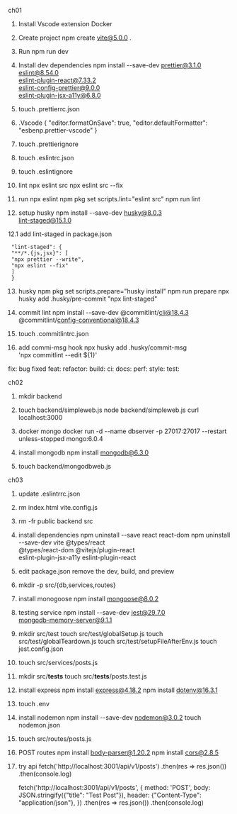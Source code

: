 ch01

1. Install Vscode extension
   Docker

2. Create project
   npm create vite@5.0.0 .

3. Run
   npm run dev

4. Install dev dependencies
   npm install --save-dev prettier@3.1.0 \
    eslint@8.54.0 \
    eslint-plugin-react@7.33.2 \
    eslint-config-prettier@9.0.0 \
    eslint-plugin-jsx-a11y@6.8.0

5. touch .prettierrc.json

6. .Vscode
   {
   "editor.formatOnSave": true,
   "editor.defaultFormatter": "esbenp.prettier-vscode"
   }

7. touch .prettierignore

8. touch .eslintrc.json
9. touch .eslintignore
10. lint
    npx eslint src
    npx eslint src --fix

11. run npx eslint
    npm pkg set scripts.lint="eslint src"
    npm run lint

12. setup husky
    npm install --save-dev husky@8.0.3 \
     lint-staged@15.1.0

12.1 add lint-staged in package.json

```
 "lint-staged": {
 "**/*.{js,jsx}": [
 "npx prettier --write",
 "npx eslint --fix"
 ]
 }
```

13. husky
    npm pkg set scripts.prepare="husky install"
    npm run prepare
    npx husky add .husky/pre-commit "npx lint-staged"

14. commit lint
    npm install --save-dev @commitlint/cli@18.4.3 \
    @commitlint/config-conventional@18.4.3

15. touch .commitlintrc.json
16. add commi-msg hook
    npx husky add .husky/commit-msg \
    'npx commitlint --edit ${1}'

fix: bug fixed
feat:
refactor:
build:
ci:
docs:
perf:
style:
test:

ch02

1. mkdir backend
2. touch backend/simpleweb.js
   node backend/simpleweb.js
   curl localhost:3000

3. docker mongo
   docker run -d --name dbserver -p 27017:27017 --restart unless-stopped mongo:6.0.4

4. install mongodb
   npm install mongodb@6.3.0

5. touch backend/mongodbweb.js

ch03

1. update .eslintrrc.json
2. rm index.html vite.config.js
3. rm -fr public backend src
4. install dependencies
   npm uninstall --save react react-dom
   npm uninstall --save-dev vite @types/react \
    @types/react-dom @vitejs/plugin-react \
    eslint-plugin-jsx-a11y eslint-plugin-react
5. edit package.json remove the dev, build, and preview
6. mkdir -p src/{db,services,routes}
7. install monogoose
   npm install mongoose@8.0.2

8. testing service
   npm install --save-dev jest@29.7.0 \
    mongodb-memory-server@9.1.1

9. mkdir src/test
   touch src/test/globalSetup.js
   touch src/test/globalTeardown.js
   touch src/test/setupFileAfterEnv.js
   touch jest.config.json
10. touch src/services/posts.js
11. mkdir src/**tests**
    touch src/**tests**/posts.test.js

12. install express
    npm install express@4.18.2
    npm install dotenv@16.3.1
13. touch .env
14. install nodemon
    npm install --save-dev nodemon@3.0.2
    touch nodemon.json
15. touch src/routes/posts.js
16. POST routes
    npm install body-parser@1.20.2
    npm install cors@2.8.5

17. try api
    fetch('http://localhost:3001/api/v1/posts')
    .then(res => res.json())
    .then(console.log)

    fetch('http://localhost:3001/api/v1/posts', {
    method: 'POST',
    body: JSON.stringify({"title": "Test Post"}),
    header: {"Content-Type": "application/json"},
    })
    .then(res => res.json())
    .then(console.log)
